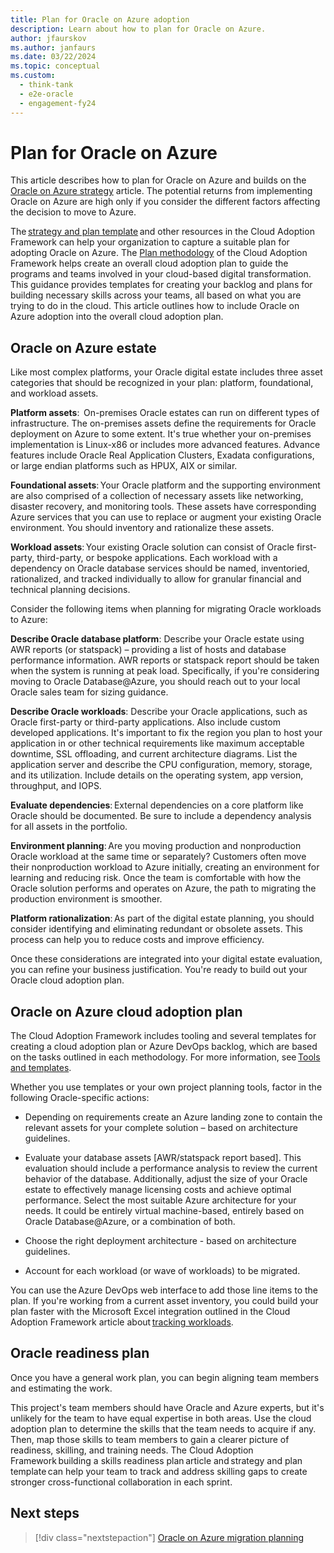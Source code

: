 ```yaml
---
title: Plan for Oracle on Azure adoption
description: Learn about how to plan for Oracle on Azure.
author: jfaurskov
ms.author: janfaurs
ms.date: 03/22/2024
ms.topic: conceptual
ms.custom: 
  - think-tank
  - e2e-oracle
  - engagement-fy24
--- 
```


# Plan for Oracle on Azure

This article describes how to plan for Oracle on Azure and builds on the [Oracle on Azure strategy](oracle-landing-zone-strategy.md) article. The potential returns from implementing Oracle on Azure are high only if you consider the different factors affecting the decision to move to Azure.

The [strategy and plan template](https://raw.githubusercontent.com/microsoft/CloudAdoptionFramework/main/plan/cloud-adoption-framework-strategy-and-plan-template.docx) and other resources in the Cloud Adoption Framework can help your organization to capture a suitable plan for adopting Oracle on Azure. The [Plan methodology](/azure/cloud-adoption-framework/plan) of the Cloud Adoption Framework helps create an overall cloud adoption plan to guide the programs and teams involved in your cloud-based digital transformation. This guidance provides templates for creating your backlog and plans for building necessary skills across your teams, all based on what you are trying to do in the cloud. This article outlines how to include Oracle on Azure adoption into the overall cloud adoption plan.

## Oracle on Azure estate

Like most complex platforms, your Oracle digital estate includes three asset categories that should be recognized in your plan: platform, foundational, and workload assets.

**Platform assets**:  On-premises Oracle estates can run on different types of infrastructure. The on-premises assets define the requirements for Oracle deployment on Azure to some extent. It's true whether your on-premises implementation is Linux-x86 or includes more advanced features. Advance features include Oracle Real Application Clusters, Exadata configurations, or large endian platforms such as HPUX, AIX or similar.

**Foundational assets**: Your Oracle platform and the supporting environment are also comprised of a collection of necessary assets like networking, disaster recovery, and monitoring tools. These assets have corresponding Azure services that you can use to replace or augment your existing Oracle environment. You should inventory and rationalize these assets.

**Workload assets**: Your existing Oracle solution can consist of Oracle first-party, third-party, or bespoke applications. Each workload with a dependency on Oracle database services should be named, inventoried, rationalized, and tracked individually to allow for granular financial and technical planning decisions.

Consider the following items when planning for migrating Oracle workloads to Azure:

**Describe Oracle database platform**: Describe your Oracle estate using AWR reports (or statspack) – providing a list of hosts and database performance information. AWR reports or statspack report should be taken when the system is running at peak load. Specifically, if you're considering moving to Oracle Database@Azure, you should reach out to your local Oracle sales team for sizing guidance.

**Describe Oracle workloads**: Describe your Oracle applications, such as Oracle first-party or third-party applications. Also include custom developed applications. It's important to fix the region you plan to host your application in or other technical requirements like maximum acceptable downtime, SSL offloading, and current architecture diagrams. List the application server and describe the CPU configuration, memory, storage, and its utilization. Include details on the operating system, app version, throughput, and IOPS.

**Evaluate dependencies**: External dependencies on a core platform like Oracle should be documented. Be sure to include a dependency analysis for all assets in the portfolio.  

**Environment planning**: Are you moving production and nonproduction Oracle workload at the same time or separately? Customers often move their nonproduction workload to Azure initially, creating an environment for learning and reducing risk. Once the team is comfortable with how the Oracle solution performs and operates on Azure, the path to migrating the production environment is smoother.

**Platform rationalization**: As part of the digital estate planning, you should consider identifying and eliminating redundant or obsolete assets. This process can help you to reduce costs and improve efficiency.

Once these considerations are integrated into your digital estate evaluation, you can refine your business justification. You're ready to build out your Oracle cloud adoption plan.

## Oracle on Azure cloud adoption plan

The Cloud Adoption Framework includes tooling and several templates for creating a cloud adoption plan or Azure DevOps backlog, which are based on the tasks outlined in each methodology. For more information, see [Tools and templates](/azure/cloud-adoption-framework/resources/tools-templates#plan).

Whether you use templates or your own project planning tools, factor in the following Oracle-specific actions:

- Depending on requirements create an Azure landing zone to contain the relevant assets for your complete solution – based on architecture guidelines.

- Evaluate your database assets [AWR/statspack report based]. This evaluation should include a performance analysis to review the current behavior of the database. Additionally, adjust the size of your Oracle estate to effectively manage licensing costs and achieve optimal performance. Select the most suitable Azure architecture for your needs. It could be entirely virtual machine-based, entirely based on Oracle Database@Azure, or a combination of both.

- Choose the right deployment architecture - based on architecture guidelines.

- Account for each workload (or wave of workloads) to be migrated.

You can use the Azure DevOps web interface to add those line items to the plan. If you're working from a current asset inventory, you could build your plan faster with the Microsoft Excel integration outlined in the Cloud Adoption Framework article about [tracking workloads](../../plan/workloads.md).

## Oracle readiness plan

Once you have a general work plan, you can begin aligning team members and estimating the work.

This project's team members should have Oracle and Azure experts, but it's unlikely for the team to have equal expertise in both areas. Use the cloud adoption plan to determine the skills that the team needs to acquire if any. Then, map those skills to team members to gain a clearer picture of readiness, skilling, and training needs. The Cloud Adoption Framework building a skills readiness plan article and strategy and plan template can help your team to track and address skilling gaps to create stronger cross-functional collaboration in each sprint.

## Next steps


> [!div class="nextstepaction"]
> [Oracle on Azure migration planning](oracle-migration-planning.md)